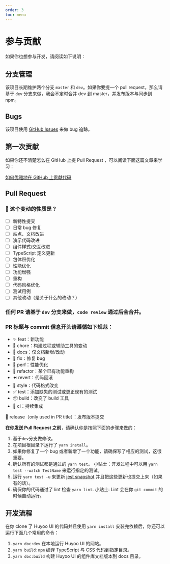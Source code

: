 ```yaml
---
order: 3
toc: menu
---
```


<!--
  感谢你的贡献！😄
-->

# 参与贡献

如果你也想参与开发，请阅读如下说明：

## 分支管理

该项目长期维护两个分支 `master` 和 `dev`。如果你要提一个 pull request，那么请基于 `dev` 分支来做，我会不定时合并 dev 到 master，并发布版本与同步到 npm。

## Bugs

该项目使用 [GitHub Issues](https://github.com/huyoo/huyoo-ui/issues) 来做 bug 追踪。

## 第一次贡献

如果你还不清楚怎么在 GitHub 上提 Pull Request ，可以阅读下面这篇文章来学习：

[如何优雅地在 GitHub 上贡献代码](https://segmentfault.com/a/1190000000736629)

## Pull Request

### 🤔 这个变动的性质是？

- [ ] 新特性提交
- [ ] 日常 bug 修复
- [ ] 站点、文档改进
- [ ] 演示代码改进
- [ ] 组件样式/交互改进
- [ ] TypeScript 定义更新
- [ ] 包体积优化
- [ ] 性能优化
- [ ] 功能增强
- [ ] 重构
- [ ] 代码风格优化
- [ ] 测试用例
- [ ] 其他改动（是关于什么的改动？）

### 任何 PR 请基于 `dev` 分支来做，`code review` 通过后会合并。

### PR 标题与 commit 信息开头请遵循如下规范：

- ✨ feat：新功能
- 🔧 chore：构建过程或辅助工具的变动
- 📝 docs：仅文档新增/改动
- 🐛 fix：修复 bug
- 🚀 perf：性能优化
- 🔨 refactor：某个已有功能重构
- ⏪ revert：代码回滚
- 🎨 style：代码格式改变
- ✅ test：添加缺失的测试或更正现有的测试
- 📦 build：改变了 build 工具
- 👷 ci：持续集成

🎉 release（only used in PR title）：发布版本提交

**在你发送 Pull Request 之前**，请确认你是按照下面的步骤来做的：

1. 基于`dev`分支做修改。
2. 在项目根目录下运行了 `yarn install`。
3. 如果你修复了一个 bug 或者新增了一个功能，请确保写了相应的测试，这很重要。
4. 确认所有的测试都是通过的 `yarn test`。 小贴士：开发过程中可以用 `yarn test --watch TestName` 来运行指定的测试。
5. 运行 `yarn test -u` 来更新 [jest snapshot](http://facebook.github.io/jest/docs/en/snapshot-testing.html#snapshot-testing-with-jest) 并且把这些更新也提交上来（如果有的话）。
6. 确保你的代码通过了 lint 检查 `yarn lint`. 小贴士: Lint 会在你 `git commit` 的时候自动运行。

## 开发流程

在你 clone 了 Huyoo UI 的代码并且使用 `yarn install` 安装完依赖后，你还可以运行下面几个常用的命令：

1. `yarn doc:dev` 在本地运行 Huyoo UI 的网站。
2. `yarn build:npm` 编译 TypeScript 与 CSS 代码到指定目录。
3. `yarn doc:build` 构建 Huyoo UI 的组件库文档版本到 docs 目录。

